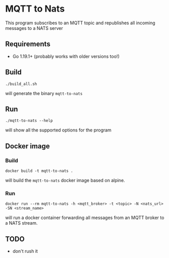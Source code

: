 # MQTT to Nats

This program subscribes to an MQTT topic and republishes all incoming messages to a NATS server

## Requirements

- Go 1.19.1+ (probably works with older versions too!)

## Build

```
./build_all.sh
```
will generate the binary `mqtt-to-nats`

## Run

```
./mqtt-to-nats --help
```
will show all the supported options for the program

## Docker image


### Build

```
docker build -t mqtt-to-nats .
```
will build the `mqtt-to-nats` docker image based on alpine.

### Run

```
docker run --rm mqtt-to-nats -h <mqtt_broker> -t <topic> -N <nats_url> -SN <stream_name>
```
will run a docker container forwarding all messages from an MQTT broker to a NATS stream.


## TODO

- don't rush it
